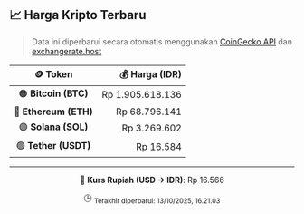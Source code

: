 

<!-- HARGA_KRIPTO -->
## 📈 Harga Kripto Terbaru

> Data ini diperbarui secara otomatis menggunakan [CoinGecko API](https://www.coingecko.com/) dan [exchangerate.host](https://exchangerate.host/)

<div align="center">

| 🪙 Token | 💰 Harga (IDR) |
|:------:|---------------:|
| 🟠 **Bitcoin (BTC)**   | Rp 1.905.618.136 |
| 🔵 **Ethereum (ETH)**  | Rp 68.796.141 |
| 🟣 **Solana (SOL)**    | Rp 3.269.602 |
| 🟢 **Tether (USDT)**   | Rp 16.584 |

---

💱 **Kurs Rupiah (USD → IDR)**: Rp 16.566

🕒 <sub>Terakhir diperbarui: 13/10/2025, 16.21.03</sub>

</div>
<!-- /HARGA_KRIPTO -->